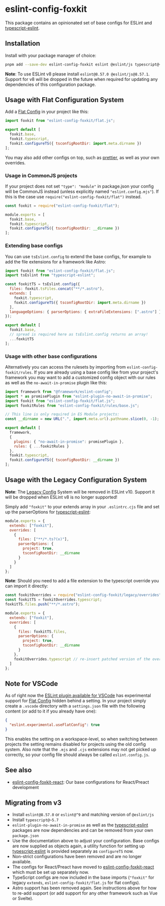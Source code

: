 # eslint-config-foxkit

This package contains an opinionated set of base configs for ESLint and [typescript-eslint].

## Installation

Install with your package manager of choice:

```bash
pnpm add --save-dev eslint-config-foxkit eslint @eslint/js typescript@~5.7
```

**Note**: To use ESLint v8 please install `eslint@8.57.0 @eslint/js@8.57.1`. Support for v8 will be dropped in the future when required for updating any dependencies of this configuration package.

## Usage with Flat Configuration System

Add a [Flat Config] in your project like this:

```js
import foxkit from "eslint-config-foxkit/flat.js";

export default [
  foxkit.base,
  foxkit.typescript,
  foxkit.configureTS({ tsconfigRootDir: import.meta.dirname })
];
```

You may also add other configs on top, such as [prettier], as well as your own overrides.

### Usage in CommonJS projects

If your project does not set `"type": "module"` in package.json your config will be CommonJS instead (unless explicitly named `"eslint.config.mjs"`). If this is the case use `require("eslint-config-foxkit/flat")` instead.

```js
const foxkit = require("eslint-config-foxkit/flat");

module.exports = [
  foxkit.base,
  foxkit.typescript,
  foxkit.configureTS({ tsconfigRootDir: __dirname })
];
```

### Extending base configs

You can use `tsEslint.config` to extend the base configs, for example to add the file extensions for a framework like Astro:

```js
import foxkit from "eslint-config-foxkit/flat.js";
import tsEslint from "typescript-eslint";

const foxkitTS = tsEslint.config({
  files: foxkit.tsFiles.concat("**/*.astro"),
  extends: [
    foxkit.typescript,
    foxkit.configureTS({ tsconfigRootDir: import.meta.dirname })
  ],
  languageOptions: { parserOptions: { extraFileExtensions: [".astro"] } }
});

export default [
  foxkit.base,
  // spread is required here as tsEslint.config returns an array!
  ...foxkitTS
];
```

### Usage with other base configurations

Alternatively you can access the rulesets by importing from `eslint-config-foxkit/rules`. If you are already using a base config like from your project's framework you may want to add a customized config object with our rules as well as the `no-await-in-promise` plugin like this:

```js
import framework from "@framework/eslint-config";
import * as promisePlugin from "eslint-plugin-no-await-in-promise";
import foxkit from "eslint-config-foxkit/flat.js";
import foxkitRules from "eslint-config-foxkit/rules/base.js";

// This line is only required in ES Module projects:
const __dirname = new URL(".", import.meta.url).pathname.slice(0, -1);

export default [
  framework,
  {
    plugins: { "no-await-in-promise": promisePlugin },
    rules: { ...foxkitRules }
  },
  foxkit.typescript,
  foxkit.configureTS({ tsconfigRootDir: __dirname })
];
```

## Usage with the Legacy Configuration System

**Note**: The [Legacy Config] System will be removed in ESLint v10. Support it will be dropped when ESLint v8 is no longer supported!

Simply add `"foxkit"` to your extends array in your `.eslintrc.cjs` file and set up the parserOptions for [typescript-eslint]:

```js
module.exports = {
  extends: ["foxkit"],
  overrides: [
    {
      files: ["**/*.ts?(x)"],
      parserOptions: {
        project: true,
        tsconfigRootDir: __dirname
      }
    }
  ]
};
```

**Note**: Should you need to add a file extension to the typescript override you can import it directly:

```js
const foxkitOverrides = require("eslint-config-foxkit/legacy/overrides");
const foxkitTS = foxkitOverrides.typescript;
foxkitTS.files.push("**/*.astro");

module.exports = {
  extends: ["foxkit"],
  overrides: [
    {
      files: foxkitTS.files,
      parserOptions: {
        project: true,
        tsconfigRootDir: __dirname
      }
    },
    foxkitOverrides.typescript // re-insert patched version of the override
  ]
};
```

## Note for VSCode

As of right now the [ESLint plugin available for VSCode](https://marketplace.visualstudio.com/items?itemName=dbaeumer.vscode-eslint) has experimental support for [Flat Config] hidden behind a setting. In your project simply create a `.vscode` directory with a `settings.json` file with the following content (or add to it if you already have one):

```json
{
  "eslint.experimental.useFlatConfig": true
}
```

This enables the setting on a workspace-level, so when switching between projects the setting remains disabled for projects using the old config system. Also note that the `.mjs` and `.cjs` extensions may not get picked up correctly, so your config file should always be called `eslint.config.js`.

## See also

- [eslint-config-foxkit-react]: Our base configurations for React/Preact development

## Migrating from v3

- Install `eslint@8.57.0` or `eslint@^9` and matching version of `@eslint/js`
- Install `typescript@~5.7`
- `eslint-plugin-no-await-in-promise` as well as the [typescript-eslint] packages are now dependencies and can be removed from your own `package.json`
- Use the documentation above to adjust your configuration. Base configs are now supplied as objects again, a utility function for setting up [typescript-eslint] is provided separately as `configureTS` now.
- Non-strict configurations have been removed and are no longer available.
- The configs for React/Preact have moved to [eslint-config-foxkit-react] which must be set up separately now.
- TypeScript configs are now included in the base imports (`"foxkit"` for legacy `extends`, `eslint-config-foxkit/flat.js` for flat configs).
- Astro support has been removed again. See instructions above for how to re-add support (or add support for any other framework such as Vue or Svelte).

[Flat Config]: (https://eslint.org/docs/latest/use/configure/configuration-files-new)
[Legacy Config]: (https://eslint.org/docs/latest/use/configure/configuration-files-deprecated)
[typescript-eslint]: (https://typescript-eslint.io/)
[prettier]: (https://www.npmjs.com/package/eslint-config-prettier)
[eslint-config-foxkit-react]: (https://github.com/foxkit-js/eslint-config-foxkit-react)
